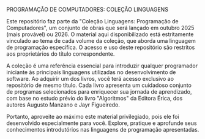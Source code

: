 PROGRAMAÇÃO DE COMPUTADORES: COLEÇÃO LINGUAGENS

Este repositório faz parte da "Coleção Linguagens: Programação de Computadores", um conjunto de obras que será lançado em outubro 2025 (mais provável) ou 2026. O material aqui disponibilizado está estritamente vinculado ao tema de cada volume da coleção, que aborda uma linguagem de programação específica. O acesso e uso deste repositório são restritos aos proprietários do título correspondente.

A coleção é uma referência essencial para introduzir qualquer programador iniciante às principais linguagens utilizadas no desenvolvimento de software. Ao adquirir um dos livros, você terá acesso exclusivo ao repositório de mesmo título. Cada livro apresenta um cuidadoso conjunto de programas selecionados para enriquecer sua jornada de aprendizado, com base no estudo prévio do livro "Algoritmos" da Editora Érica, dos autores Augusto Manzano e Jayr Figueiredo.

Portanto, aproveite ao máximo este material privilegiado, pois ele foi desenvolvido especialmente para você. Explore, pratique e aprofunde seus conhecimentos introdutórios nas linguagens de programação apresentadas.
